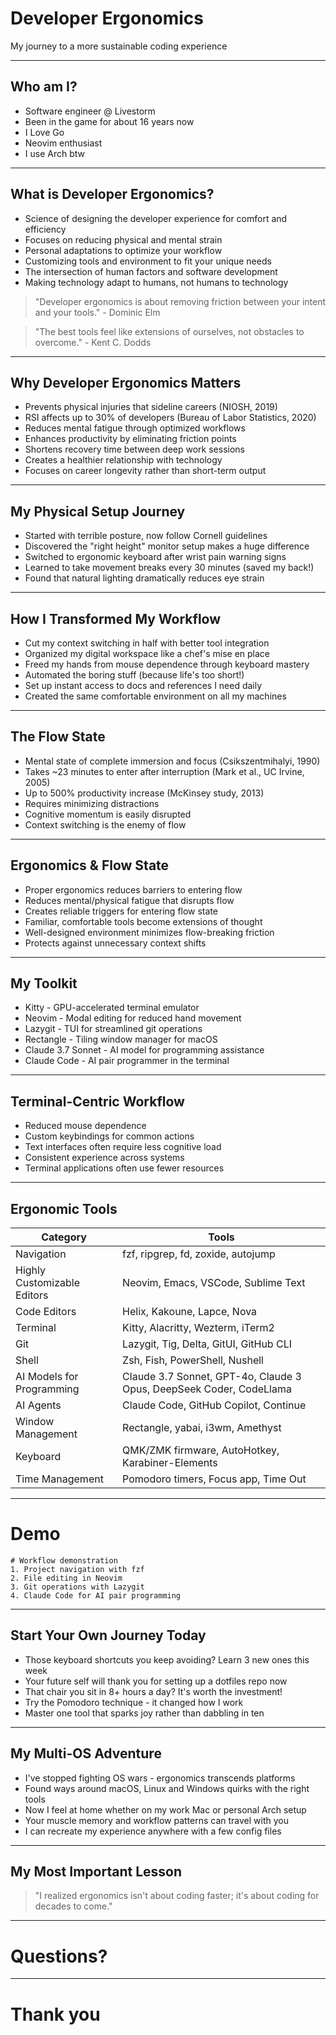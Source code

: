 # Developer Ergonomics

My journey to a more sustainable coding experience

---

## Who am I?

- Software engineer @ Livestorm
- Been in the game for about 16 years now
- I Love Go
- Neovim enthusiast
- I use Arch btw

---

## What is Developer Ergonomics?

<!-- pause -->

<!-- incremental_lists: true -->

- Science of designing the developer experience for comfort and efficiency
- Focuses on reducing physical and mental strain
- Personal adaptations to optimize your workflow
- Customizing tools and environment to fit your unique needs
- The intersection of human factors and software development
- Making technology adapt to humans, not humans to technology

> "Developer ergonomics is about removing friction between your intent and your tools." - Dominic Elm

> "The best tools feel like extensions of ourselves, not obstacles to overcome." - Kent C. Dodds

---

## Why Developer Ergonomics Matters

<!-- pause -->

<!-- incremental_lists: true -->

- Prevents physical injuries that sideline careers (NIOSH, 2019)
- RSI affects up to 30% of developers (Bureau of Labor Statistics, 2020)
- Reduces mental fatigue through optimized workflows
- Enhances productivity by eliminating friction points
- Shortens recovery time between deep work sessions
- Creates a healthier relationship with technology
- Focuses on career longevity rather than short-term output

---

## My Physical Setup Journey

<!-- pause -->

<!-- incremental_lists: true -->

- Started with terrible posture, now follow Cornell guidelines
- Discovered the "right height" monitor setup makes a huge difference
- Switched to ergonomic keyboard after wrist pain warning signs
- Learned to take movement breaks every 30 minutes (saved my back!)
- Found that natural lighting dramatically reduces eye strain

---

## How I Transformed My Workflow

<!-- pause -->

<!-- incremental_lists: true -->

- Cut my context switching in half with better tool integration
- Organized my digital workspace like a chef's mise en place
- Freed my hands from mouse dependence through keyboard mastery
- Automated the boring stuff (because life's too short!)
- Set up instant access to docs and references I need daily
- Created the same comfortable environment on all my machines

---

## The Flow State

<!-- pause -->

<!-- incremental_lists: true -->

- Mental state of complete immersion and focus (Csikszentmihalyi, 1990)
- Takes ~23 minutes to enter after interruption (Mark et al., UC Irvine, 2005)
- Up to 500% productivity increase (McKinsey study, 2013)
- Requires minimizing distractions
- Cognitive momentum is easily disrupted
- Context switching is the enemy of flow

---

## Ergonomics & Flow State

<!-- pause -->

<!-- incremental_lists: true -->

- Proper ergonomics reduces barriers to entering flow
- Reduces mental/physical fatigue that disrupts flow
- Creates reliable triggers for entering flow state
- Familiar, comfortable tools become extensions of thought
- Well-designed environment minimizes flow-breaking friction
- Protects against unnecessary context shifts

---

## My Toolkit

<!-- pause -->

<!-- incremental_lists: true -->

- Kitty - GPU-accelerated terminal emulator
- Neovim - Modal editing for reduced hand movement
- Lazygit - TUI for streamlined git operations
- Rectangle - Tiling window manager for macOS
- Claude 3.7 Sonnet - AI model for programming assistance
- Claude Code - AI pair programmer in the terminal

---

## Terminal-Centric Workflow

<!-- pause -->

<!-- incremental_lists: true -->

- Reduced mouse dependence
- Custom keybindings for common actions
- Text interfaces often require less cognitive load
- Consistent experience across systems
- Terminal applications often use fewer resources

---

## Ergonomic Tools

<!-- incremental_lists: true -->

| Category | Tools |
| --- | --- |
| Navigation | fzf, ripgrep, fd, zoxide, autojump |
| Highly Customizable Editors | Neovim, Emacs, VSCode, Sublime Text |
| Code Editors | Helix, Kakoune, Lapce, Nova |
| Terminal | Kitty, Alacritty, Wezterm, iTerm2 |
| Git | Lazygit, Tig, Delta, GitUI, GitHub CLI |
| Shell | Zsh, Fish, PowerShell, Nushell |
| AI Models for Programming | Claude 3.7 Sonnet, GPT-4o, Claude 3 Opus, DeepSeek Coder, CodeLlama |
| AI Agents | Claude Code, GitHub Copilot, Continue |
| Window Management | Rectangle, yabai, i3wm, Amethyst |
| Keyboard | QMK/ZMK firmware, AutoHotkey, Karabiner-Elements |
| Time Management | Pomodoro timers, Focus app, Time Out |

---

# Demo

```
# Workflow demonstration
1. Project navigation with fzf
2. File editing in Neovim
3. Git operations with Lazygit
4. Claude Code for AI pair programming
```

---

## Start Your Own Journey Today

<!-- incremental_lists: true -->

- Those keyboard shortcuts you keep avoiding? Learn 3 new ones this week
- Your future self will thank you for setting up a dotfiles repo now
- That chair you sit in 8+ hours a day? It's worth the investment!
- Try the Pomodoro technique - it changed how I work
- Master one tool that sparks joy rather than dabbling in ten

---

## My Multi-OS Adventure

<!-- pause -->

<!-- incremental_lists: true -->

- I've stopped fighting OS wars - ergonomics transcends platforms
- Found ways around macOS, Linux and Windows quirks with the right tools
- Now I feel at home whether on my work Mac or personal Arch setup
- Your muscle memory and workflow patterns can travel with you
- I can recreate my experience anywhere with a few config files

---

## My Most Important Lesson

<!-- pause -->

> "I realized ergonomics isn't about coding faster; it's about coding for decades to come."

---

<!-- jump_to_middle -->

# Questions?

---

<!-- jump_to_middle -->

# Thank you